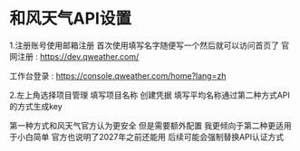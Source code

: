 # 和风天气API设置

1.注册账号使用邮箱注册 首次使用填写名字随便写一个然后就可以访问首页了
官网注册
: https://dev.qweather.com/

工作台登录
: https://console.qweather.com/home?lang=zh

2.左上角选择项目管理 填写项目名称 创建凭据 填写平均名称通过第二种方式API的方式生成key

第一种方式和风天气官方认为更安全
但是需要额外配置
我更倾向于第二种更适用于小白简单
官方也说明了2027年之前还能用 后续可能会强制替换API认证方式
